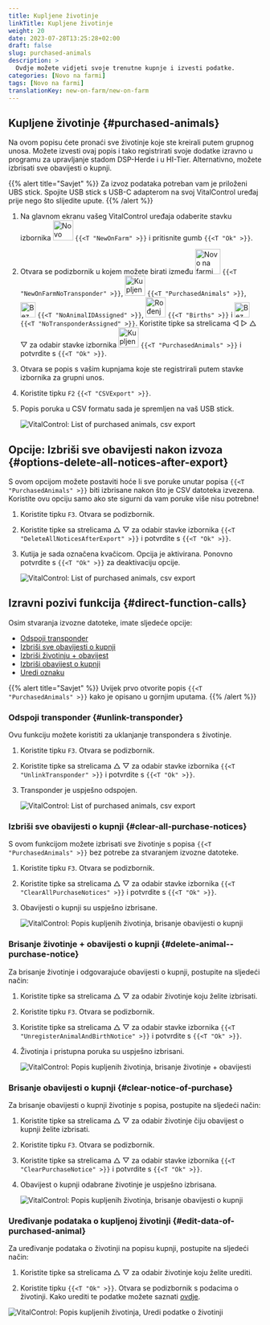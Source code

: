 ```yaml
---
title: Kupljene životinje
linkTitle: Kupljene životinje
weight: 20
date: 2023-07-28T13:25:28+02:00
draft: false
slug: purchased-animals
description: >
  Ovdje možete vidjeti svoje trenutne kupnje i izvesti podatke.
categories: [Novo na farmi]
tags: [Novo na farmi]
translationKey: new-on-farm/new-on-farm
---
```

## Kupljene životinje {#purchased-animals}

Na ovom popisu ćete pronaći sve životinje koje ste kreirali putem grupnog unosa. Možete izvesti ovaj popis i tako registrirati svoje dodatke izravno u programu za upravljanje stadom DSP-Herde i u HI-Tier. Alternativno, možete izbrisati sve obavijesti o kupnji.

{{% alert title="Savjet" %}}
Za izvoz podataka potreban vam je priloženi UBS stick. Spojite USB stick s USB-C adapterom na svoj VitalControl uređaj prije nego što slijedite upute.
{{% /alert %}}

1. Na glavnom ekranu vašeg VitalControl uređaja odaberite stavku izbornika <img src="/icons/main/new-on-farm.svg" width="40" align="bottom" alt="Novo na farmi" /> `{{<T "NewOnFarm" >}}` i pritisnite gumb `{{<T "Ok" >}}`.

2. Otvara se podizbornik u kojem možete birati između <img src="/icons/registration/new-on-farm-no-transponder.svg" width="50" align="bottom" alt="Novo na farmi, bez transpondera" /> `{{<T "NewOnFarmNoTransponder" >}}`, <img src="/icons/main/new-on-farm.svg" width="40" align="bottom" alt="Kupljene životinje" /> `{{<T "PurchasedAnimals" >}}`, <img src="/icons/registration/no-eartag-number.svg" width="30" align="bottom" alt="Bez nacionalnog ID broja životinje" /> `{{<T "NoAnimalIDAssigned" >}}`, <img src="/icons/main/births.svg" width="40" align="bottom" alt="Rođenja" /> `{{<T "Births" >}}` i <img src="/icons/registration/no-transponder.svg" width="30" align="bottom" alt="Bez dodijeljenog transpondera" /> `{{<T "NoTransponderAssigned" >}}`. Koristite tipke sa strelicama ◁ ▷ △ ▽ za odabir stavke izbornika <img src="/icons/main/new-on-farm.svg" width="40" align="bottom" alt="Kupljene životinje" /> `{{<T "PurchasedAnimals" >}}` i potvrdite s `{{<T "Ok" >}}`.

3. Otvara se popis s vašim kupnjama koje ste registrirali putem stavke izbornika za grupni unos.


4. Koristite tipku `F2` `{{<T "CSVExport" >}}`.

5. Popis poruka u CSV formatu sada je spremljen na vaš USB stick.

    ![VitalControl: List of purchased animals, csv export](../images/purchasedanimals.png "Purchased animals, csv export ")

## Opcije: Izbriši sve obavijesti nakon izvoza {#options-delete-all-notices-after-export}

S ovom opcijom možete postaviti hoće li sve poruke unutar popisa `{{<T "PurchasedAnimals" >}}` biti izbrisane nakon što je CSV datoteka izvezena. Koristite ovu opciju samo ako ste sigurni da vam poruke više nisu potrebne!

1. Koristite tipku `F3`. Otvara se podizbornik.

2. Koristite tipke sa strelicama △ ▽ za odabir stavke izbornika `{{<T "DeleteAllNoticesAfterExport" >}}` i potvrdite s `{{<T "Ok" >}}`.

3. Kutija je sada označena kvačicom. Opcija je aktivirana. Ponovno potvrdite s `{{<T "Ok" >}}` za deaktivaciju opcije.

    ![VitalControl: List of purchased animals, csv export](../images/delete-all.png "Delete all notices after export")

## Izravni pozivi funkcija {#direct-function-calls}

Osim stvaranja izvozne datoteke, imate sljedeće opcije:

- [Odspoji transponder](#unlink-transponder)
- [Izbriši sve obavijesti o kupnji](#clear-all-purchase-notices)
- [Izbriši životinju + obavijest](#delete-animal--purchase-notice)
- [Izbriši obavijest o kupnji](#clear-notice-of-purchase)
- [Uredi oznaku](#edit-data-of-purchased-animal)

{{% alert title="Savjet" %}}
Uvijek prvo otvorite popis `{{<T "PurchasedAnimals" >}}` kako je opisano u gornjim uputama.
{{% /alert %}}

### Odspoji transponder {#unlink-transponder}

Ovu funkciju možete koristiti za uklanjanje transpondera s životinje.

1. Koristite tipku `F3`. Otvara se podizbornik.

2. Koristite tipke sa strelicama △ ▽ za odabir stavke izbornika `{{<T "UnlinkTransponder" >}}` i potvrdite s `{{<T "Ok" >}}`.

3. Transponder je uspješno odspojen.

    ![VitalControl: List of purchased animals, csv export](../images/unlink-transponder.png "Purchased animals, unlink transponder")

### Izbriši sve obavijesti o kupnji {#clear-all-purchase-notices}

S ovom funkcijom možete izbrisati sve životinje s popisa `{{<T "PurchasedAnimals" >}}` bez potrebe za stvaranjem izvozne datoteke.

1. Koristite tipku `F3`. Otvara se podizbornik.

2. Koristite tipke sa strelicama △ ▽ za odabir stavke izbornika `{{<T "ClearAllPurchaseNotices" >}}` i potvrdite s `{{<T "Ok" >}}`.

3. Obavijesti o kupnji su uspješno izbrisane.

    ![VitalControl: Popis kupljenih životinja, brisanje obavijesti o kupnji](../images/clear.png "Brisanje svih obavijesti o kupnji")

### Brisanje životinje + obavijesti o kupnji {#delete-animal--purchase-notice}

Za brisanje životinje i odgovarajuće obavijesti o kupnji, postupite na sljedeći način:

1. Koristite tipke sa strelicama △ ▽ za odabir životinje koju želite izbrisati.

2. Koristite tipku `F3`. Otvara se podizbornik.

3. Koristite tipke sa strelicama △ ▽ za odabir stavke izbornika `{{<T "UnregisterAnimalAndBirthNotice" >}}` i potvrdite s `{{<T "Ok" >}}`.

4. Životinja i pristupna poruka su uspješno izbrisani.

    ![VitalControl: Popis kupljenih životinja, brisanje životinje + obavijesti](../images/delete.png "Brisanje životinje + obavijesti")

### Brisanje obavijesti o kupnji {#clear-notice-of-purchase}

Za brisanje obavijesti o kupnji životinje s popisa, postupite na sljedeći način:

1. Koristite tipke sa strelicama △ ▽ za odabir životinje čiju obavijest o kupnji želite izbrisati.

2. Koristite tipku `F3`. Otvara se podizbornik.

3. Koristite tipke sa strelicama △ ▽ za odabir stavke izbornika `{{<T "ClearPurchaseNotice" >}}` i potvrdite s `{{<T "Ok" >}}`.

4. Obavijest o kupnji odabrane životinje je uspješno izbrisana.

    ![VitalControl: Popis kupljenih životinja, brisanje obavijesti o kupnji](../images/clearnotice.png "Brisanje obavijesti o kupnji")

### Uređivanje podataka o kupljenoj životinji {#edit-data-of-purchased-animal}

Za uređivanje podataka o životinji na popisu kupnji, postupite na sljedeći način:

1. Koristite tipke sa strelicama △ ▽ za odabir životinje koju želite urediti.

2. Koristite tipku `{{<T "Ok" >}}`. Otvara se podizbornik s podacima o životinji. Kako urediti te podatke možete saznati [ovdje](/hr/docs/actions/edit/#edit-animal-data).

![VitalControl: Popis kupljenih životinja, Uredi podatke o životinji](../images/edit.png "Uredi podatke o kupljenoj životinji")
